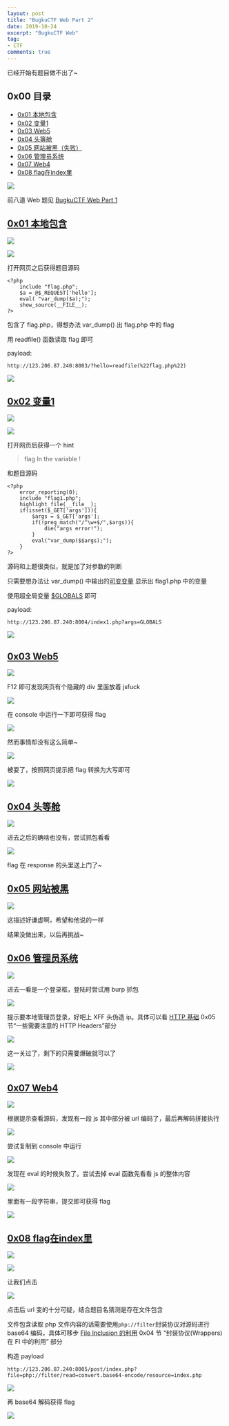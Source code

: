 ```yaml
---
layout: post
title: "BugkuCTF Web Part 2"
date: 2019-10-24
excerpt: "BugkuCTF Web"
tag:
- CTF
comments: true
---
```


已经开始有题目做不出了~

## 0x00 目录

- [0x01 本地包含](#1)
- [0x02 变量1](#2)
- [0x03 Web5](#3)
- [0x04 头等舱](#4)
- [0x05 网站被黑（失败）](#5)
- [0x06 管理员系统](#6)
- [0x07 Web4](#7)
- [0x08 flag在index里](#8)

![](https://github.com/Aquilao/Blog/raw/master/assets/img/BugkuCTF-img/Web2/Web2.png)

前八道 Web 题见 [BugkuCTF Web Part 1](https://aquilao.github.io/Blog/Bugku_web1/)

<span id = "1">

## [0x01 本地包含](https://ctf.bugku.com/challenges#%E6%9C%AC%E5%9C%B0%E5%8C%85%E5%90%AB)

![](https://github.com/Aquilao/Blog/raw/master/assets/img/BugkuCTF-img/Web2/1_1.png)

![](https://github.com/Aquilao/Blog/raw/master/assets/img/BugkuCTF-img/Web2/1_2.png)

打开网页之后获得题目源码

    <?php
        include "flag.php";
        $a = @$_REQUEST['hello'];
        eval( "var_dump($a);");
        show_source(__FILE__);
    ?>

包含了 flag.php，得想办法 var_dump() 出 flag.php 中的 flag

用 readfile() 函数读取 flag 即可

payload:

    http://123.206.87.240:8003/?hello=readfile(%22flag.php%22)

![](https://github.com/Aquilao/Blog/raw/master/assets/img/BugkuCTF-img/Web2/1_3.png)



<span id = "2">

## [0x02 变量1](https://ctf.bugku.com/challenges#%E5%8F%98%E9%87%8F1)

![](https://github.com/Aquilao/Blog/raw/master/assets/img/BugkuCTF-img/Web2/2_1.png)

![](https://github.com/Aquilao/Blog/raw/master/assets/img/BugkuCTF-img/Web2/2_2.png)

打开网页后获得一个 hint

> flag In the variable ! 

和题目源码

    <?php  
        error_reporting(0);
        include "flag1.php";
        highlight_file(__file__);
        if(isset($_GET['args'])){
            $args = $_GET['args'];
            if(!preg_match("/^\w+$/",$args)){
                die("args error!");
            }
            eval("var_dump($$args);");
        }
    ?>

源码和上题很类似，就是加了对参数的判断

只需要想办法让 var_dump() 中输出的[可变变量](https://www.php.net/manual/zh/language.variables.variable.php) 显示出 flag1.php 中的变量

使用超全局变量 [$GLOBALS](https://www.php.net/manual/zh/reserved.variables.globals.php) 即可

payload:

    http://123.206.87.240:8004/index1.php?args=GLOBALS

![](https://github.com/Aquilao/Blog/raw/master/assets/img/BugkuCTF-img/Web1/10_3.png)



<span id = "3">

## [0x03 Web5](https://ctf.bugku.com/challenges#web5)

![](https://github.com/Aquilao/Blog/raw/master/assets/img/BugkuCTF-img/Web2/3_1.png)

F12 即可发现网页有个隐藏的 div 里面放着 jsfuck

![](https://github.com/Aquilao/Blog/raw/master/assets/img/BugkuCTF-img/Web2/3_2.png)

在 console 中运行一下即可获得 flag

![](https://github.com/Aquilao/Blog/raw/master/assets/img/BugkuCTF-img/Web2/3_3.png)

然而事情却没有这么简单~

![](https://github.com/Aquilao/Blog/raw/master/assets/img/BugkuCTF-img/Web2/3_4.png)

被耍了，按照网页提示把 flag 转换为大写即可

![](https://github.com/Aquilao/Blog/raw/master/assets/img/BugkuCTF-img/Web2/3_5.png)



<span id = "4">

## [0x04 头等舱](https://ctf.bugku.com/challenges#%E5%A4%B4%E7%AD%89%E8%88%B1)

![](https://github.com/Aquilao/Blog/raw/master/assets/img/BugkuCTF-img/Web2/4_1.png)

进去之后的确啥也没有，尝试抓包看看

![](https://github.com/Aquilao/Blog/raw/master/assets/img/BugkuCTF-img/Web2/4_2.png)

flag 在 response 的头里送上门了~



<span id = "5">

## [0x05 网站被黑](https://ctf.bugku.com/challenges#%E7%BD%91%E7%AB%99%E8%A2%AB%E9%BB%91)

![](https://github.com/Aquilao/Blog/raw/master/assets/img/BugkuCTF-img/Web2/5_1.png)

这描述好谦虚啊，希望和他说的一样

结果没做出来，以后再挑战~



<span id = "6">

## [0x06 管理员系统](https://ctf.bugku.com/challenges#%E7%AE%A1%E7%90%86%E5%91%98%E7%B3%BB%E7%BB%9F)

![](https://github.com/Aquilao/Blog/raw/master/assets/img/BugkuCTF-img/Web2/6_1.png)

进去一看是一个登录框，登陆时尝试用 burp 抓包

![](https://github.com/Aquilao/Blog/raw/master/assets/img/BugkuCTF-img/Web2/6_2.png)

提示要本地管理员登录，好吧上 XFF 头伪造 ip。具体可以看 [HTTP 基础](https://aquilao.github.io/Blog/HTTP_base/) 0x05 节“一些需要注意的 HTTP Headers”部分

![](https://github.com/Aquilao/Blog/raw/master/assets/img/BugkuCTF-img/Web2/6_3.png)

这一关过了，剩下的只需要爆破就可以了

![](https://github.com/Aquilao/Blog/raw/master/assets/img/BugkuCTF-img/Web2/6_4.png)



<span id = "7">

## [0x07 Web4](https://ctf.bugku.com/challenges#web4)

![](https://github.com/Aquilao/Blog/raw/master/assets/img/BugkuCTF-img/Web2/7_1.png)

根据提示查看源码，发现有一段 js 其中部分被 url 编码了，最后再解码拼接执行

![](https://github.com/Aquilao/Blog/raw/master/assets/img/BugkuCTF-img/Web2/7_2.png)

尝试复制到 console 中运行

![](https://github.com/Aquilao/Blog/raw/master/assets/img/BugkuCTF-img/Web2/7_3.png)

发现在 eval 的时候失败了。尝试去掉 eval 函数先看看 js 的整体内容

![](https://github.com/Aquilao/Blog/raw/master/assets/img/BugkuCTF-img/Web2/7_4.png)

里面有一段字符串，提交即可获得 flag

![](https://github.com/Aquilao/Blog/raw/master/assets/img/BugkuCTF-img/Web2/7_5.png)



<span id = "8">

## [0x08 flag在index里](https://ctf.bugku.com/challenges#flag%E5%9C%A8index%E9%87%8C)

![](https://github.com/Aquilao/Blog/raw/master/assets/img/BugkuCTF-img/Web2/8_1.png)

![](https://github.com/Aquilao/Blog/raw/master/assets/img/BugkuCTF-img/Web2/8_2.png)

让我们点击

![](https://github.com/Aquilao/Blog/raw/master/assets/img/BugkuCTF-img/Web2/8_3.png)

点击后 url 变的十分可疑，结合题目名猜测是存在文件包含

文件包含读取 php 文件内容的话需要使用`php://filter`封装协议对源码进行 base64 编码，具体可移步 [File Inclusion 的利用](https://aquilao.github.io/Blog/file_inclusion/) 0x04 节 “封装协议(Wrappers) 在 FI 中的利用” 部分

构造 payload

    http://123.206.87.240:8005/post/index.php?file=php://filter/read=convert.base64-encode/resource=index.php

![](https://github.com/Aquilao/Blog/raw/master/assets/img/BugkuCTF-img/Web2/8_4.png)

再 base64 解码获得 flag

![](https://github.com/Aquilao/Blog/raw/master/assets/img/BugkuCTF-img/Web2/8_5.png)